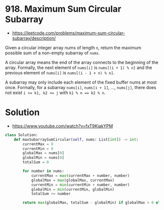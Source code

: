 # 918. Maximum Sum Circular Subarray

-   https://leetcode.com/problems/maximum-sum-circular-subarray/description/

Given a circular integer array nums of length `n`, return the maximum possible sum of a non-empty subarray of `nums`.

A circular array means the end of the array connects to the beginning of the array. Formally, the next element of `nums[i]` is `nums[(i + 1) % n]` and the previous element of `nums[i]` is `nums[(i - 1 + n) % n]`.

A subarray may only include each element of the fixed buffer nums at most once. Formally, for a subarray `nums[i]`, `nums[i + 1]`, ..., `nums[j]`, there does not exist `i <= k1, k2 <= j` with `k1 % n == k2 % n`.

# Solution

-   https://www.youtube.com/watch?v=fxT9KjakYPM

```python
class Solution:
    def maxSubarraySumCircular(self, nums: List[int]) -> int:
        currentMax = 0
        currentMin = 0
        globalMax = nums[0]
        globalMin = nums[0]
        totalSum = 0

        for number in nums:
            currentMax = max(currentMax + number, number)
            globalMax = max(globalMax, currentMax)
            currentMin = min(currentMin + number, number)
            globalMin = min(currentMin, globalMin)
            totalSum += number

        return max(globalMax, totalSum - globalMin) if globalMax > 0 else globalMax
```
